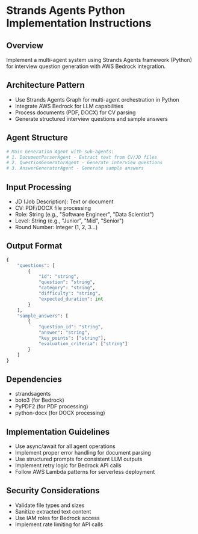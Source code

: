 # Strands Agents Python Implementation Instructions

## Overview
Implement a multi-agent system using Strands Agents framework (Python) for interview question generation with AWS Bedrock integration.

## Architecture Pattern
- Use Strands Agents Graph for multi-agent orchestration in Python
- Integrate AWS Bedrock for LLM capabilities
- Process documents (PDF, DOCX) for CV parsing
- Generate structured interview questions and sample answers

## Agent Structure
```python
# Main Generation Agent with sub-agents:
# 1. DocumentParserAgent - Extract text from CV/JD files
# 2. QuestionGeneratorAgent - Generate interview questions
# 3. AnswerGeneratorAgent - Generate sample answers
```

## Input Processing
- JD (Job Description): Text or document
- CV: PDF/DOCX file processing
- Role: String (e.g., "Software Engineer", "Data Scientist")
- Level: String (e.g., "Junior", "Mid", "Senior")
- Round Number: Integer (1, 2, 3...)

## Output Format
```python
{
    "questions": [
        {
            "id": "string",
            "question": "string",
            "category": "string",
            "difficulty": "string",
            "expected_duration": int
        }
    ],
    "sample_answers": [
        {
            "question_id": "string",
            "answer": "string",
            "key_points": ["string"],
            "evaluation_criteria": ["string"]
        }
    ]
}
```

## Dependencies
- strandsagents
- boto3 (for Bedrock)
- PyPDF2 (for PDF processing)
- python-docx (for DOCX processing)

## Implementation Guidelines
- Use async/await for all agent operations
- Implement proper error handling for document parsing
- Use structured prompts for consistent LLM outputs
- Implement retry logic for Bedrock API calls
- Follow AWS Lambda patterns for serverless deployment

## Security Considerations
- Validate file types and sizes
- Sanitize extracted text content
- Use IAM roles for Bedrock access
- Implement rate limiting for API calls